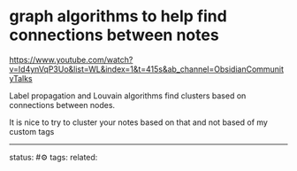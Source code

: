 # graph algorithms to help find connections between notes
https://www.youtube.com/watch?v=Id4ynVqP3Uo&list=WL&index=1&t=415s&ab_channel=ObsidianCommunityTalks

Label propagation and Louvain algorithms find clusters based on connections between nodes.

It is nice to try to cluster your notes based on that and not based of my custom tags



---
status: #⚙️ 
tags: 
related: 
